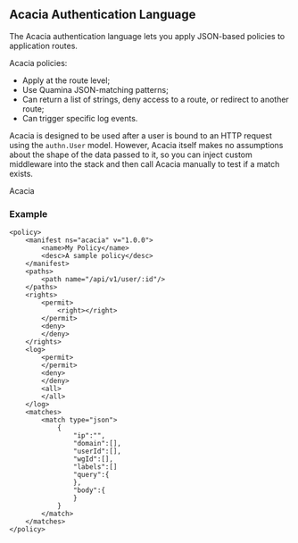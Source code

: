 ## Acacia Authentication Language

The Acacia authentication language lets you apply JSON-based policies to application routes.

Acacia policies:
- Apply at the route level;
- Use Quamina JSON-matching patterns;
- Can return a list of strings, deny access to a route, or redirect to another route;
- Can trigger specific log events.

Acacia is designed to be used after a user is bound to an HTTP request using the `authn.User` model. However, Acacia 
itself makes no assumptions about the shape of the data passed to it, so you can inject custom middleware into the stack 
and then call Acacia manually to test if a match exists.

Acacia 

### Example
~~~
<policy>
    <manifest ns="acacia" v="1.0.0">
        <name>My Policy</name>
        <desc>A sample policy</desc>
    </manifest>
    <paths>
        <path name="/api/v1/user/:id"/>
    </paths>
    <rights>
        <permit>
            <right></right>
        </permit>
        <deny>
        </deny>
    </rights>
    <log>
        <permit>
        </permit>
        <deny>
        </deny>
        <all>
        </all>
    </log>
    <matches>
        <match type="json">
            {
                "ip":"",
                "domain":[],
                "userId":[],
                "wgId":[],
                "labels":[]
                "query":{
                },
                "body":{
                } 
            }
        </match>
    </matches>
</policy>
~~~